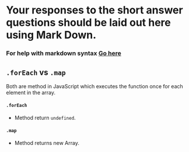 # Your responses to the short answer questions should be laid out here using Mark Down.
### For help with markdown syntax [Go here](https://github.com/adam-p/markdown-here/wiki/Markdown-Cheatsheet)

## `.forEach` vs `.map`
Both are method in JavaScript which executes the function once for each element in the array.

#### `.forEach`
* Method return `undefined`.

#### `.map`
* Method returns new Array.